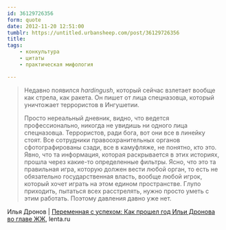 ```yaml
---
id: 36129726356
form: quote
date: 2012-11-20 12:51:00
tumblr: https://untitled.urbansheep.com/post/36129726356
title: 
tags:
    - конкультура
    - цитаты
    - практическая мифология

---
```


<blockquote>
<p>Недавно появился <em>hardingush</em>, который сейчас взлетает вообще как стрела, как ракета. Он пишет от лица спецназовца, который уничтожает террористов в Ингушетии.</p>

<p>Просто нереальный дневник, видно, что ведется профессионально, никогда не увидишь ни одного лица спецназовца. Террористов, ради бога, вот они все в линейку стоят. Все сотрудники правоохранительных органов сфотографированы сзади, все в камуфляже, не понятно, кто это. Явно, что та информация, которая раскрывается в этих историях, прошла через какие-то определенные фильтры. Ясно, что это та правильная игра, которую должен вести любой орган, то есть не обязательно государственная власть, вообще любой игрок, который хочет играть на этом едином пространстве. Глупо приходить, пытаться всех расстрелять, нужно просто уметь с этим работать. Поэтому давления давно уже нет.</p>
</blockquote>

Илья Дронов | <a href="http://www.lenta.ru/articles/2012/11/20/igrick/">Переменная с успехом: Как прошел год Ильи Дронова во главе ЖЖ</a>, lenta.ru
